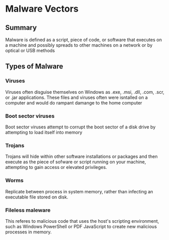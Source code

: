 # Malware Vectors

## Summary

Malware is defined as a script, piece of code, or software that executes on a machine and possibly spreads to other machines on a network or by optical or USB methods

## Types of Malware

### Viruses

Viruses often disguise themselves on Windows as .exe, .msi, .dll, .com, .scr, or .jar applications. These files and viruses often were isntalled on a computer and would do rampant damange to the home computer

### Boot sector viruses

Boot sector viruses attempt to corrupt the boot sector of a disk drive by attempting to load itself into memory

### Trojans

Trojans will hide within other software installations or packages and then execute as the piece of sofware or script running on your machine, attempting to gain access or elevated privileges.

### Worms

Replicate between process in system memory, rather than infecting an executable file stored on disk.

### Fileless maleware

This referes to malicious code that uses the host's scripting environment, such as Windows PowerShell or PDF JavaScript to create new malicious processes in memory.

